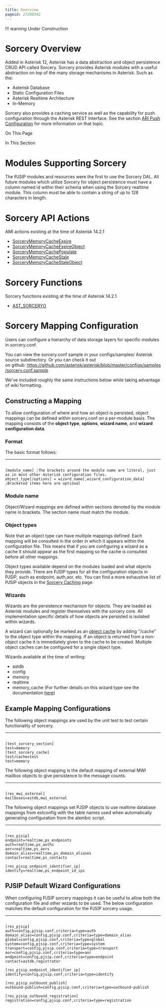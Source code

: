 ```yaml
---
title: Overview
pageid: 27200342
---
```





!!! warning 
    Under Construction

      
[//]: # (end-warning)



Sorcery Overview
================

Added in Asterisk 12, Asterisk has a data abstraction and object persistence CRUD API called Sorcery. Sorcery provides Asterisk modules with a useful abstraction on top of the many storage mechanisms in Asterisk. Such as the:

* Asterisk Database
* Static Configuration Files
* Asterisk Realtime Architecture
* In-Memory

Sorcery also provides a caching service as well as the capability for push configuration through the Asterisk REST Interface. See the section [ARI Push Configuration](/Configuration/Interfaces/Asterisk-REST-Interface-ARI/The-Asterisk-Resource/ARI-Push-Configuration) for more information on that topic.

On This Page


In This Section 

Modules Supporting Sorcery
==========================

The PJSIP modules and resources were the first to use the Sorcery DAL. All future modules which utilize Sorcery for object persistence must have a column named id within their schema when using the Sorcery realtime module. This column must be able to contain a string of up to 128 characters in length.

Sorcery API Actions
===================

AMI actions existing at the time of Asterisk 14.2.1

* [SorceryMemoryCacheExpire](/Asterisk-14-ManagerAction_SorceryMemoryCacheExpire)
* [SorceryMemoryCacheExpireObject](/Asterisk-14-ManagerAction_SorceryMemoryCacheExpireObject)
* [SorceryMemoryCachePopulate](/Asterisk-14-ManagerAction_SorceryMemoryCachePopulate)
* [SorceryMemoryCacheStale](/Asterisk-14-ManagerAction_SorceryMemoryCacheStale)
* [SorceryMemoryCacheStaleObject](/Asterisk-14-ManagerAction_SorceryMemoryCacheStaleObject)

Sorcery Functions
=================

Sorcery functions existing at the time of Asterisk 14.2.1

* [AST_SORCERY()](/Asterisk-14-Function_AST_SORCERY)

Sorcery Mapping Configuration
=============================

Users can configure a hierarchy of data storage layers for specific modules in sorcery.conf.

You can view the sorcery.conf sample in your configs/samples/ Asterisk source subdirectory. Or you can check it out on github: <https://github.com/asterisk/asterisk/blob/master/configs/samples/sorcery.conf.sample>

We've included roughly the same instructions below while taking advantage of wiki formatting.

Constructing a Mapping
----------------------

To allow configuration of where and how an object is persisted, object mappings can be defined within sorcery.conf on a per-module basis. The mapping consists of the **object type**, **options**, **wizard name**, and **wizard configuration data**.

### Format

The basic format follows:




---

  
  


```

[module_name] ;The brackets around the module name are literal, just as in most other Asterisk configuration files.
object_type[/options] = wizard_name[,wizard_configuration_data] ;Bracketed items here are optional

```


### Module name

Object/Wizard mappings are defined within sections denoted by the module name in brackets. The section name must match the module.

### Object types

Note that an object type can have multiple mappings defined. Each mapping will be consulted in the order in which it appears within the configuration file. This means that if you are configuring a wizard as a cache it should appear as the first mapping so the cache is consulted before all other mappings.

Object types available depend on the modules loaded and what objects they provide. There are PJSIP types for all the configuration objects in PJSIP, such as endpoint, auth,aor, etc. You can find a more exhaustive list of PJSIP objects in the [Sorcery Caching](/Fundamentals/Asterisk-Configuration/Sorcery/Sorcery-Caching) page.

### Wizards

Wizards are the persistence mechanism for objects. They are loaded as Asterisk modules and register themselves with the sorcery core. All implementation specific details of how objects are persisted is isolated within wizards.

A wizard can optionally be marked as an [object cache](/Fundamentals/Asterisk-Configuration/Sorcery/Sorcery-Caching) by adding "/cache" to the object type within the mapping. If an object is returned from a non-object cache it is immediately given to the cache to be created. Multiple object caches can be configured for a single object type.

Wizards available at the time of writing:

* astdb
* config
* memory
* realtime
* memory_cache (For further details on this wizard type see the documentation [here](/Fundamentals/Asterisk-Configuration/Sorcery/Sorcery-Caching))

Example Mapping Configurations
------------------------------

The following object mappings are used by the unit test to test certain functionality of sorcery.




---

  
  


```

[test_sorcery_section]
test=memory
[test_sorcery_cache]
test/cache=test
test=memory

```


The following object mapping is the default mapping of external MWI mailbox objects to give persistence to the message counts.




---

  
  


```

[res_mwi_external]
mailboxes=astdb,mwi_external

```


The following object mappings set PJSIP objects to use realtime database mappings from extconfig with the table names used when automatically generating configuration from the alembic script.




---

  
  


```

[res_pjsip]
endpoint=realtime,ps_endpoints
auth=realtime,ps_auths
aor=realtime,ps_aors
domain_alias=realtime,ps_domain_aliases
contact=realtime,ps_contacts
 
[res_pjsip_endpoint_identifier_ip]
identify=realtime,ps_endpoint_id_ips

```


PJSIP Default Wizard Configurations
-----------------------------------

When configuring PJSIP sorcery mappings it can be useful to allow both the configuration file and other wizards to be used. The below configuration matches the default configuration for the PJSIP sorcery usage.




---

  
  


```

[res_pjsip]
auth=config,pjsip.conf,criteria=type=auth
domain_alias=config,pjsip.conf,criteria=type=domain_alias
global=config,pjsip.conf,criteria=type=global
system=config,pjsip.conf,criteria=type=system
transport=config,pjsip.conf,criteria=type=transport
aor=config,pjsip.conf,criteria=type=aor
endpoint=config,pjsip.conf,criteria=type=endpoint
contact=astdb,registrator
 
[res_pjsip_endpoint_identifier_ip]
identify=config,pjsip.conf,criteria=type=identify
 
[res_pjsip_outbound_publish]
outbound-publish=config,pjsip.conf,criteria=type=outbound-publish
 
[res_pjsip_outbound_registration]
registration=config,pjsip.conf,criteria=type=registration

```


 

  



